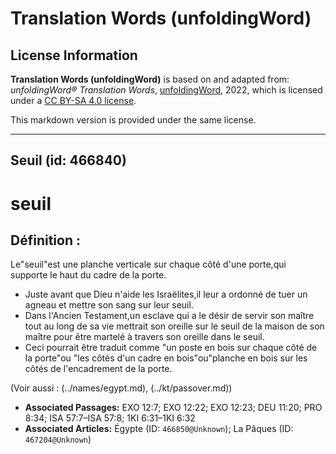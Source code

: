 # Translation Words (unfoldingWord)

## License Information

**Translation Words (unfoldingWord)** is based on and adapted from: _unfoldingWord® Translation Words_, [unfoldingWord](https://unfoldingword.org/utw), 2022, which is licensed under a [CC BY-SA 4.0 license](https://creativecommons.org/licenses/by-sa/4.0/legalcode.en).

This markdown version is provided under the same license.



--------------------------------

## Seuil (id: 466840)

seuil
=====

Définition :
------------

Le"seuil"est une planche verticale sur chaque côté d'une porte,qui supporte le haut du cadre de la porte.

* Juste avant que Dieu n'aide les Israëlites,il leur a ordonné de tuer un agneau et mettre son sang sur leur seuil.
* Dans l'Ancien Testament,un esclave qui a le désir de servir son maître tout au long de sa vie mettrait son oreille sur le seuil de la maison de son maître pour être martelé à travers son oreille dans le seuil.
* Ceci pourrait être traduit comme "un poste en bois sur chaque côté de la porte"ou "les côtés d'un cadre en bois"ou"planche en bois sur les côtés de l'encadrement de la porte.

(Voir aussi : (../names/egypt.md), (../kt/passover.md))

* **Associated Passages:** EXO 12:7; EXO 12:22; EXO 12:23; DEU 11:20; PRO 8:34; ISA 57:7–ISA 57:8; 1KI 6:31–1KI 6:32
* **Associated Articles:** Égypte (ID: `466850@Unknown`); La Pâques (ID: `467204@Unknown`)

